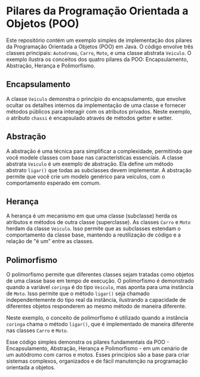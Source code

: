 # Pilares da Programação Orientada a Objetos (POO)

Este repositório contém um exemplo simples de implementação dos pilares da Programação Orientada a Objetos (POO) em Java. O código envolve três classes principais: `Autodromo`, `Carro`, `Moto`, e uma classe abstrata `Veiculo`. O exemplo ilustra os conceitos dos quatro pilares da POO: Encapsulamento, Abstração, Herança e Polimorfismo.

## Encapsulamento
A classe `Veiculo` demonstra o princípio do encapsulamento, que envolve ocultar os detalhes internos da implementação de uma classe e fornecer métodos públicos para interagir com os atributos privados. Neste exemplo, o atributo `chassi` é encapsulado através de métodos getter e setter.

## Abstração
A abstração é uma técnica para simplificar a complexidade, permitindo que você modele classes com base nas características essenciais. A classe abstrata `Veiculo` é um exemplo de abstração. Ela define um método abstrato `ligar()` que todas as subclasses devem implementar. A abstração permite que você crie um modelo genérico para veículos, com o comportamento esperado em comum.

## Herança
A herança é um mecanismo em que uma classe (subclasse) herda os atributos e métodos de outra classe (superclasse). As classes `Carro` e `Moto` herdam da classe `Veiculo`. Isso permite que as subclasses estendam o comportamento da classe base, mantendo a reutilização de código e a relação de "é um" entre as classes.

## Polimorfismo
O polimorfismo permite que diferentes classes sejam tratadas como objetos de uma classe base em tempo de execução. O polimorfismo é demonstrado quando a variável `coringa` é do tipo `Veiculo`, mas aponta para uma instância de `Moto`. Isso permite que o método `ligar()` seja chamado independentemente do tipo real da instância, ilustrando a capacidade de diferentes objetos responderem ao mesmo método de maneira diferente.

Neste exemplo, o conceito de polimorfismo é utilizado quando a instância `coringa` chama o método `ligar()`, que é implementado de maneira diferente nas classes `Carro` e `Moto`.

Esse código simples demonstra os pilares fundamentais da POO - Encapsulamento, Abstração, Herança e Polimorfismo - em um cenário de um autódromo com carros e motos. Esses princípios são a base para criar sistemas complexos, organizados e de fácil manutenção na programação orientada a objetos.
